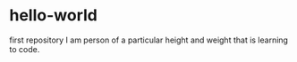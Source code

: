 # hello-world
first repository
I am person of a particular height and weight that is learning to code.
